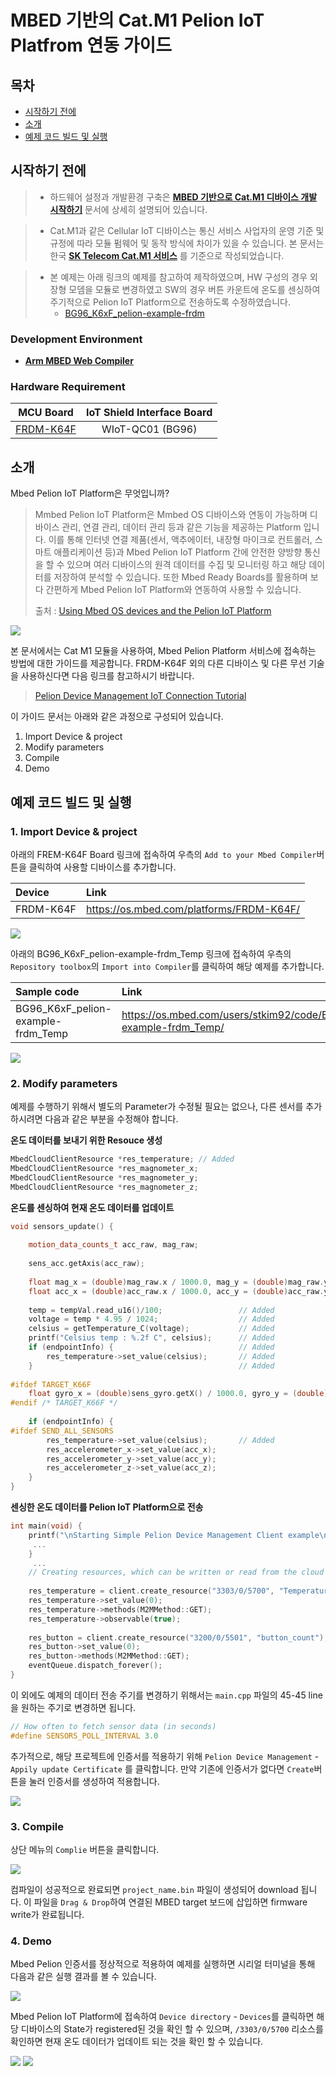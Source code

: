 # MBED 기반의 Cat.M1 Pelion IoT Platfrom 연동 가이드

## 목차

-   [시작하기 전에](#Prerequisites)
-   [소개](#Step-1-Overview)
-   [예제 코드 빌드 및 실행](#Step-4-Build-and-Run)

<a name="Prerequisites"></a>
## 시작하기 전에

> * 하드웨어 설정과 개발환경 구축은 **[MBED 기반으로 Cat.M1 디바이스 개발 시작하기][mbed-getting-started]** 문서에 상세히 설명되어 있습니다.

> * Cat.M1과 같은 Cellular IoT 디바이스는 통신 서비스 사업자의 운영 기준 및 규정에 따라 모듈 펌웨어 및 동작 방식에 차이가 있을 수 있습니다. 본 문서는 한국 **[SK Telecom Cat.M1 서비스][skt-iot-portal]** 를 기준으로 작성되었습니다.

> * 본 예제는 아래 링크의 예제를 참고하여 제작하였으며, HW 구성의 경우 외장형 모뎀을 모듈로 변경하였고 SW의 경우 버튼 카운트에 온도를 센싱하여 주기적으로 Pelion IoT Platform으로 전송하도록 수정하였습니다.
>   * [BG96_K6xF_pelion-example-frdm][link-mbed-bg96-pelion-example]

### Development Environment
* **[Arm MBED Web Compiler][link-mbed-compiler]**

### Hardware Requirement

| MCU Board | IoT Shield Interface Board |
|:--------:|:--------:|
| [FRDM-K64F][link-frdm-k64f] | WIoT-QC01 (BG96) |

<a name="Step-1-Overview"></a>
## 소개
Mbed Pelion IoT Platform은 무엇입니까?

> Mmbed Pelion IoT Platform은 Mmbed OS 디바이스와 연동이 가능하며 디바이스 관리, 연결 관리, 데이터 관리 등과 같은 기능을 제공하는 Platform 입니다. 이를 통해 인터넷 연결 제품(센서, 액추에이터, 내장형 마이크로 컨트롤러, 스마트 애플리케이션 등)과 Mbed Pelion IoT Platform 간에 안전한 양방향 통신을 할 수 있으며 여러 디바이스의 원격 데이터를 수집 및 모니터링 하고 해당 데이터를 저장하여 분석할 수 있습니다. 또한 Mbed Ready Boards를 활용하며 보다 간편하게 Mbed Pelion IoT Platform와 연동하여 사용할 수 있습니다.
> 
> 출처 : [Using Mbed OS devices and the Pelion IoT Platform](https://os.mbed.com/docs/mbed-os/v5.13/mbed-os-pelion/index.html)

![][1]

본 문서에서는 Cat M1 모듈을 사용하여, Mbed Pelion Platform 서비스에 접속하는 방법에 대한 가이드를 제공합니다.
FRDM-K64F 외의 다른 디바이스 및 다른 무선 기술을 사용하신다면 다음 링크를 참고하시기 바랍니다.

> [Pelion Device Management IoT Connection Tutorial](https://os.mbed.com/guides/connect-device-to-pelion/)


이 가이드 문서는 아래와 같은 과정으로 구성되어 있습니다.

1. Import Device & project
2. Modify parameters
3. Compile
4. Demo


<a name="Step-4-Build-and-Run"></a>

## 예제 코드 빌드 및 실행

### 1. Import Device & project

아래의 FREM-K64F Board 링크에 접속하여 우측의 `Add to your Mbed Compiler`버튼을 클릭하여 사용할 디바이스를 추가합니다.

| Device | Link |
|:--------|:--------|
| FRDM-K64F | https://os.mbed.com/platforms/FRDM-K64F/ |

![][import1]

아래의 BG96_K6xF_pelion-example-frdm_Temp 링크에 접속하여 우측의 `Repository toolbox`의 `Import into Compiler`를 클릭하여 해당 예제를 추가합니다.


| Sample code | Link |
|:--------|:--------|
| BG96_K6xF_pelion-example-frdm_Temp | https://os.mbed.com/users/stkim92/code/BG96_K6xF_pelion-example-frdm_Temp/ |


![][import2]

### 2. Modify parameters
예제를 수행하기 위해서 별도의 Parameter가 수정될 필요는 없으나, 다른 센서를 추가하시려면 다음과 같은 부분을 수정해야 합니다.

**온도 데이터를 보내기 위한 Resouce 생성**
```cpp
MbedCloudClientResource *res_temperature; // Added
MbedCloudClientResource *res_magnometer_x;
MbedCloudClientResource *res_magnometer_y;
MbedCloudClientResource *res_magnometer_z;
```

**온도를 센싱하여 현재 온도 데이터를 업데이트**
```cpp
void sensors_update() {
 
    motion_data_counts_t acc_raw, mag_raw;
 
    sens_acc.getAxis(acc_raw);
 
    float mag_x = (double)mag_raw.x / 1000.0, mag_y = (double)mag_raw.y / 1000.0, mag_z = (double)mag_raw.z / 1000.0;
    float acc_x = (double)acc_raw.x / 1000.0, acc_y = (double)acc_raw.y / 1000.0, acc_z = (double)acc_raw.z / 1000.0;
    
    temp = tempVal.read_u16()/100;                 // Added
    voltage = temp * 4.95 / 1024;                  // Added
    celsius = getTemperature_C(voltage);           // Added
    printf("Celsius temp : %.2f C", celsius);      // Added
    if (endpointInfo) {                            // Added
        res_temperature->set_value(celsius);       // Added
    }                                              // Added
    
#ifdef TARGET_K66F
    float gyro_x = (double)sens_gyro.getX() / 1000.0, gyro_y = (double)sens_gyro.getY() / 1000.0, gyro_z = (double)sens_gyro.getZ() / 1000.0;
#endif /* TARGET_K66F */
 
    if (endpointInfo) {
#ifdef SEND_ALL_SENSORS
        res_temperature->set_value(celsius);       // Added
        res_accelerometer_x->set_value(acc_x);
        res_accelerometer_y->set_value(acc_y);
        res_accelerometer_z->set_value(acc_z);
    }
}
```

**센싱한 온도 데이터를 Pelion IoT Platform으로 전송**

```cpp
int main(void) {
    printf("\nStarting Simple Pelion Device Management Client example\n");
     ...
    }
     ...
    // Creating resources, which can be written or read from the cloud
    
    res_temperature = client.create_resource("3303/0/5700", "Temperature (C)");  // Added
    res_temperature->set_value(0);                                               // Added
    res_temperature->methods(M2MMethod::GET);                                    // Added
    res_temperature->observable(true);                                           // Added
    
    res_button = client.create_resource("3200/0/5501", "button_count");
    res_button->set_value(0);
    res_button->methods(M2MMethod::GET);
    eventQueue.dispatch_forever();
}
```



이 외에도 예제의 데이터 전송 주기를 변경하기 위해서는 `main.cpp` 파일의 45-45 line 을 원하는 주기로 변경하면 됩니다.
```cpp
// How often to fetch sensor data (in seconds)
#define SENSORS_POLL_INTERVAL 3.0
```

추가적으로, 해당 프로젝트에 인증서를 적용하기 위해 `Pelion Device Management` - `Appily update Certificate` 를 클릭합니다. 만약 기존에 인증서가 없다면 `Create`버튼을 눌러 인증서를 생성하여 적용합니다.

![][cert1]


### 3. Compile

상단 메뉴의 `Complie` 버튼을 클릭합니다.

![][compile]

컴파일이 성공적으로 완료되면 `project_name.bin` 파일이 생성되어 download 됩니다. 이 파일을 `Drag & Drop`하여 연결된 MBED target 보드에 삽입하면 firmware write가 완료됩니다.

### 4. Demo

Mbed Pelion 인증서를 정상적으로 적용하여 예제를 실행하면 시리얼 터미널을 통해 다음과 같은 실행 결과를 볼 수 있습니다.

![][2]

Mbed Pelion IoT Platform에 접속하여 `Device directory` - `Devices`를 클릭하면 해당 디바이스의 State가 registered된 것을 확인 할 수 있으며, `/3303/0/5700` 리소스를 확인하면 현재 온도 데이터가 업데이트 되는 것을 확인 할 수 있습니다.

![][3]
![][4]


[mbed-getting-started]: ./mbed_get_started.md
[skt-iot-portal]: https://www.sktiot.com/iot/developer/guide/guide/catM1/menu_05/page_01
[link-mbed-compiler]: https://ide.mbed.com/compiler/
[link-frdm-k64f]: https://os.mbed.com/platforms/FRDM-K64F/
[link-mbed-bg96-pelion-example]: https://os.mbed.com/users/Daniel_Lee/code/BG96_K6xF_pelion-example-frdm/%29BG96_K6xF_pelion-example-frdm/

[import1]: ./imgs/mbed_guide_device_K64F_import.png
[import2]: ./imgs/mbed_guide_bg96_pelion_temp_import.png

[source1]: ./imgs/mbed_guide_bg96_pelion_temp_source-1.png
[source2]: ./imgs/mbed_guide_bg96_pelion_temp_source-2.png
[source3]: ./imgs/mbed_guide_bg96_pelion_temp_source-3.png

[cert1]: ./imgs/mbed_guide_pelion_temp_cert.png

[compile]: ./imgs/mbed_guide_webide_compile.png
[1]: ./imgs/mbed_guide_pelion_iot_platform-1.png
[2]: ./imgs/mbed_guide_bg96_pelion_temp-1.png
[3]: ./imgs/mbed_guide_pelion_temp-2.png
[4]: ./imgs/mbed_guide_pelion_temp-3.png

